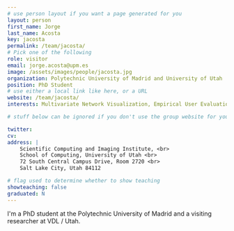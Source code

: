 ```yaml
---
# use person layout if you want a page generated for you
layout: person 
first_name: Jorge
last_name: Acosta 
key: jacosta 
permalink: /team/jacosta/ 
# Pick one of the following
role: visitor
email: jorge.acosta@upm.es 
image: /assets/images/people/jacosta.jpg 
organization: Polytechnic University of Madrid and University of Utah 
position: PhD Student
# use either a local link like here, or a URL
website: /team/jacosta/
interests: Multivariate Network Visualization, Empirical User Evaluation, Neuroscience Data Visualization 

# stuff below can be ignored if you don't use the group website for your private website

twitter: 
cv: 
address: |
    Scientific Computing and Imaging Institute, <br>
    School of Computing, University of Utah <br>
    72 South Central Campus Drive, Room 2720 <br>
    Salt Lake City, Utah 84112

# flag used to determine whether to show teaching
showteaching: false
graduated: N
---
```


I'm a PhD student at the Polytechnic University of Madrid and a visiting researcher at VDL / Utah.

